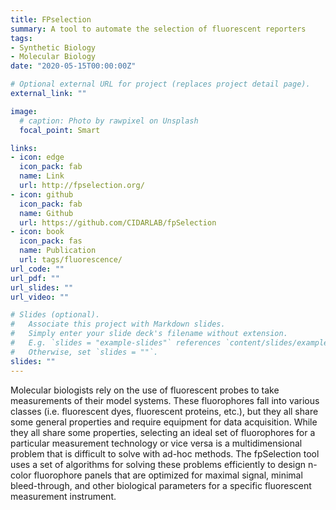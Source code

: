 ```yaml
---
title: FPselection
summary: A tool to automate the selection of fluorescent reporters
tags:
- Synthetic Biology
- Molecular Biology
date: "2020-05-15T00:00:00Z"

# Optional external URL for project (replaces project detail page).
external_link: ""

image:
  # caption: Photo by rawpixel on Unsplash
  focal_point: Smart

links:
- icon: edge
  icon_pack: fab
  name: Link
  url: http://fpselection.org/
- icon: github
  icon_pack: fab
  name: Github
  url: https://github.com/CIDARLAB/fpSelection
- icon: book
  icon_pack: fas
  name: Publication
  url: tags/fluorescence/
url_code: ""
url_pdf: ""
url_slides: ""
url_video: ""

# Slides (optional).
#   Associate this project with Markdown slides.
#   Simply enter your slide deck's filename without extension.
#   E.g. `slides = "example-slides"` references `content/slides/example-slides.md`.
#   Otherwise, set `slides = ""`.
slides: ""
---
```


Molecular biologists rely on the use of fluorescent probes to take measurements of their model systems. These fluorophores fall into various classes (i.e. fluorescent dyes, fluorescent proteins, etc.), but they all share some general properties and require equipment for data acquisition. While they all share some properties, selecting an ideal set of fluorophores for a particular measurement technology or vice versa is a multidimensional problem that is difficult to solve with ad-hoc methods. The fpSelection tool uses a set of algorithms for solving these problems efficiently to design n-color fluorophore panels that are optimized for maximal signal, minimal bleed-through, and other biological parameters for a specific fluorescent measurement instrument.
